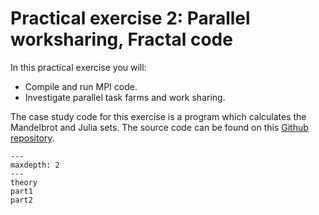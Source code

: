 # Practical exercise 2: Parallel worksharing, Fractal code

In this practical exercise you will:

-  Compile and run MPI code.
-  Investigate parallel task farms and work sharing.

The case study code for this exercise is a program which calculates the Mandelbrot and Julia sets. The source code can be found on this [Github repository](https://github.com/EPCCed/EPCC-Exercises).



```{toctree}
---
maxdepth: 2
---
theory
part1
part2
```